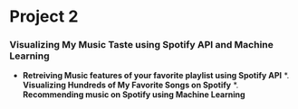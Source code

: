 # Project 2 
### Visualizing My Music Taste using Spotify API and Machine Learning

* **Retreiving Music features of your favorite playlist using Spotify API**
*. **Visualizing Hundreds of My Favorite Songs on Spotify**
*. **Recommending music on Spotify using Machine Learning**
